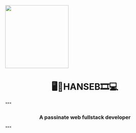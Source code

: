 
<div id="header" align="'center">
<img src="runny-run-homegiffy.gif" width="200" />
<h1 align="center">🖥📱HANSEB🎞💻</h1>
"""<h3 align="center"> A passinate web fullstack developer
  </h3>
</div>"""

